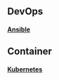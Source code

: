 ## DevOps
#### [Ansible](https://github.com/xue2zeng/cumulative/tree/master/notes/devops/ansible)

## Container
#### [Kubernetes](https://github.com/xue2zeng/cumulative/blob/master/notes/container/kubernetes)

